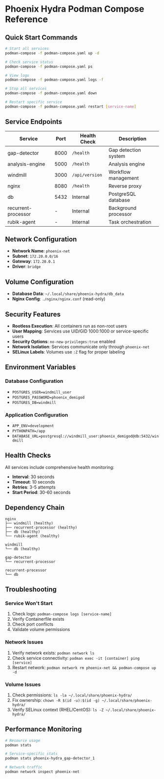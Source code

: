 # Phoenix Hydra Podman Compose Reference

## Quick Start Commands

```bash
# Start all services
podman-compose -f podman-compose.yaml up -d

# Check service status
podman-compose -f podman-compose.yaml ps

# View logs
podman-compose -f podman-compose.yaml logs -f

# Stop all services
podman-compose -f podman-compose.yaml down

# Restart specific service
podman-compose -f podman-compose.yaml restart [service-name]
```

## Service Endpoints

| Service             | Port | Health Check   | Description          |
| ------------------- | ---- | -------------- | -------------------- |
| gap-detector        | 8000 | `/health`      | Gap detection system |
| analysis-engine     | 5000 | `/health`      | Analysis engine      |
| windmill            | 3000 | `/api/version` | Workflow management  |
| nginx               | 8080 | `/health`      | Reverse proxy        |
| db                  | 5432 | Internal       | PostgreSQL database  |
| recurrent-processor | -    | Internal       | Background processor |
| rubik-agent         | -    | Internal       | Task orchestration   |

## Network Configuration

- **Network Name**: `phoenix-net`
- **Subnet**: `172.20.0.0/16`
- **Gateway**: `172.20.0.1`
- **Driver**: `bridge`

## Volume Configuration

- **Database Data**: `~/.local/share/phoenix-hydra/db_data`
- **Nginx Config**: `./nginx/nginx.conf` (read-only)

## Security Features

- **Rootless Execution**: All containers run as non-root users
- **User Mapping**: Services use UID/GID 1000:1000 or service-specific users
- **Security Options**: `no-new-privileges:true` enabled
- **Network Isolation**: Services communicate only through `phoenix-net`
- **SELinux Labels**: Volumes use `:Z` flag for proper labeling

## Environment Variables

### Database Configuration
- `POSTGRES_USER=windmill_user`
- `POSTGRES_PASSWORD=phoenix_demigod`
- `POSTGRES_DB=windmill`

### Application Configuration
- `APP_ENV=development`
- `PYTHONPATH=/app`
- `DATABASE_URL=postgresql://windmill_user:phoenix_demigod@db:5432/windmill`

## Health Checks

All services include comprehensive health monitoring:

- **Interval**: 30 seconds
- **Timeout**: 10 seconds
- **Retries**: 3-5 attempts
- **Start Period**: 30-60 seconds

## Dependency Chain

```
nginx
├── windmill (healthy)
├── recurrent-processor (healthy)
├── db (healthy)
└── rubik-agent (healthy)

windmill
└── db (healthy)

gap-detector
└── recurrent-processor

recurrent-processor
└── db
```

## Troubleshooting

### Service Won't Start
1. Check logs: `podman-compose logs [service-name]`
2. Verify Containerfile exists
3. Check port conflicts
4. Validate volume permissions

### Network Issues
1. Verify network exists: `podman network ls`
2. Check service connectivity: `podman exec -it [container] ping [service]`
3. Restart network: `podman network rm phoenix-net && podman-compose up -d`

### Volume Issues
1. Check permissions: `ls -la ~/.local/share/phoenix-hydra/`
2. Fix ownership: `chown -R $(id -u):$(id -g) ~/.local/share/phoenix-hydra/`
3. Verify SELinux context (RHEL/CentOS): `ls -Z ~/.local/share/phoenix-hydra/`

## Performance Monitoring

```bash
# Resource usage
podman stats

# Service-specific stats
podman stats phoenix-hydra_gap-detector_1

# Network traffic
podman network inspect phoenix-net
```